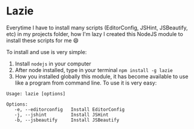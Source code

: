 Lazie
==============

Everytime I have to install many scripts (EditorConfig, JSHint, JSBeautify, etc) in my projects folder, how I'm lazy I created this NodeJS module to install these scripts for me :smile:

To install and use is very simple:

1. Install `nodejs` in your computer
2. After node installed, type in your terminal `npm install -g lazie`
3. How you installed globally this module, it has become available to use like a program from command line. To use it is very easy:

```
Usage: lazie [options]

Options:
   -e, --editorconfig   Install EditorConfig
   -j, --jshint         Install JSHint
   -b, --jsbeautify     Install JSBeautify
```
